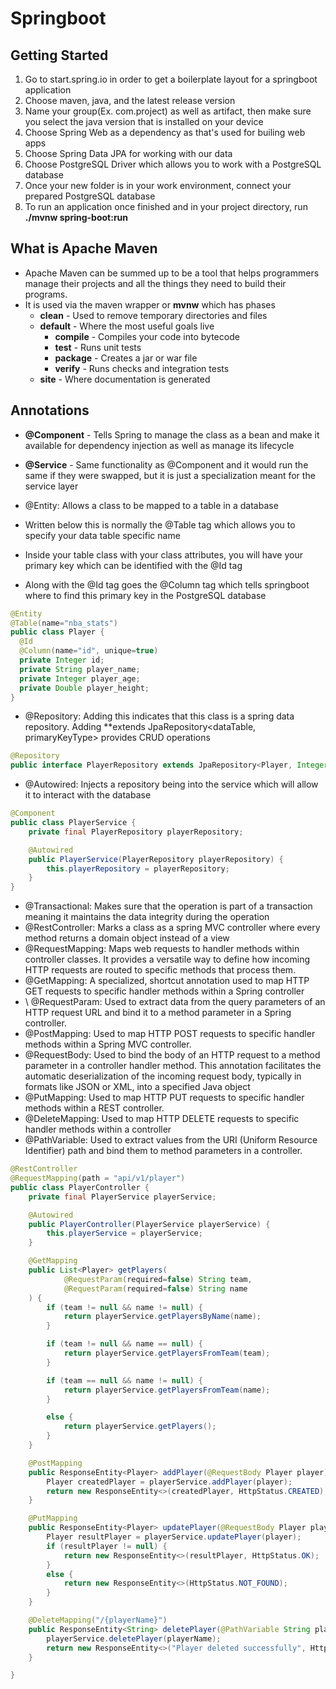 # Springboot

## Getting Started

1. Go to start.spring.io in order to get a boilerplate layout for a springboot application
2. Choose maven, java, and the latest release version
3. Name your group(Ex. com.project) as well as artifact, then make sure you select the java version that is installed on your device
4. Choose Spring Web as a dependency as that's used for builing web apps
5. Choose Spring Data JPA for working with our data
6. Choose PostgreSQL Driver which allows you to work with a PostgreSQL database
7. Once your new folder is in your work environment, connect your prepared PostgreSQL database
8. To run an application once finished and in your project directory, run **./mvnw spring-boot:run**

## What is Apache Maven
- Apache Maven can be summed up to be a tool that helps programmers manage their projects and all the things they need to build their programs.
- It is used via the maven wrapper or **mvnw** which has phases
  - **clean** - Used to remove temporary directories and files
  - **default** - Where the most useful goals live
    - **compile** - Compiles your code into bytecode
    - **test** - Runs unit tests
    - **package** - Creates a jar or war file
    - **verify** - Runs checks and integration tests
  - **site** - Where documentation is generated

## Annotations

- **@Component** - Tells Spring to manage the class as a bean and make it available for dependency injection as well as manage its lifecycle
- **@Service** - Same functionality as @Component and it would run the same if they were swapped, but it is just a specialization meant for the service layer


- \@Entity: Allows a class to be mapped to a table in a database
- Written below this is normally the \@Table tag which allows you to specify your data table specific name
- Inside your table class with your class attributes, you will have your primary key which can be identified with the \@Id tag
- Along with the \@Id tag goes the \@Column tag which tells springboot where to find this primary key in the PostgreSQL database
```java
@Entity
@Table(name="nba_stats")
public class Player {
  @Id
  @Column(name="id", unique=true)
  private Integer id;
  private String player_name;
  private Integer player_age;
  private Double player_height;
}
```

- \@Repository: Adding this indicates that this class is a spring data repository. Adding **extends JpaRepository<dataTable, primaryKeyType> provides CRUD operations
```java
@Repository
public interface PlayerRepository extends JpaRepository<Player, Integer> {}
```

- \@Autowired: Injects a repository being into the service which will allow it to interact with the database
```java
@Component
public class PlayerService {
    private final PlayerRepository playerRepository;

    @Autowired
    public PlayerService(PlayerRepository playerRepository) {
        this.playerRepository = playerRepository;
    }
}
```

- \@Transactional: Makes sure that the operation is part of a transaction meaning it maintains the data integrity during the operation
- \@RestController: Marks a class as a spring MVC controller where every method returns a domain object instead of a view
- \@RequestMapping: Maps web requests to handler methods within controller classes. It provides a versatile way to define how incoming HTTP requests are routed to specific methods that process them.
- \@GetMapping: A specialized, shortcut annotation used to map HTTP GET requests to specific handler methods within a Spring controller
- \ @RequestParam: Used to extract data from the query parameters of an HTTP request URL and bind it to a method parameter in a Spring controller.
- \@PostMapping: Used to map HTTP POST requests to specific handler methods within a Spring MVC controller.
- \@RequestBody: Used to bind the body of an HTTP request to a method parameter in a controller handler method. This annotation facilitates the automatic deserialization of the incoming request body, typically in formats like JSON or XML, into a specified Java object
- \@PutMapping: Used to map HTTP PUT requests to specific handler methods within a REST controller.
- \@DeleteMapping: Used to map HTTP DELETE requests to specific handler methods within a controller
- \@PathVariable: Used to extract values from the URI (Uniform Resource Identifier) path and bind them to method parameters in a controller.

```java
@RestController
@RequestMapping(path = "api/v1/player")
public class PlayerController {
    private final PlayerService playerService;

    @Autowired
    public PlayerController(PlayerService playerService) {
        this.playerService = playerService;
    }

    @GetMapping
    public List<Player> getPlayers(
            @RequestParam(required=false) String team,
            @RequestParam(required=false) String name
    ) {
        if (team != null && name != null) {
            return playerService.getPlayersByName(name);
        }

        if (team != null && name == null) {
            return playerService.getPlayersFromTeam(team);
        }

        if (team == null && name != null) {
            return playerService.getPlayersFromTeam(name);
        }

        else {
            return playerService.getPlayers();
        }
    }

    @PostMapping
    public ResponseEntity<Player> addPlayer(@RequestBody Player player) {
        Player createdPlayer = playerService.addPlayer(player);
        return new ResponseEntity<>(createdPlayer, HttpStatus.CREATED);
    }

    @PutMapping
    public ResponseEntity<Player> updatePlayer(@RequestBody Player player) {
        Player resultPlayer = playerService.updatePlayer(player);
        if (resultPlayer != null) {
            return new ResponseEntity<>(resultPlayer, HttpStatus.OK);
        }
        else {
            return new ResponseEntity<>(HttpStatus.NOT_FOUND);
        }
    }

    @DeleteMapping("/{playerName}")
    public ResponseEntity<String> deletePlayer(@PathVariable String playerName) {
        playerService.deletePlayer(playerName);
        return new ResponseEntity<>("Player deleted successfully", HttpStatus.OK);
    }

}
```



